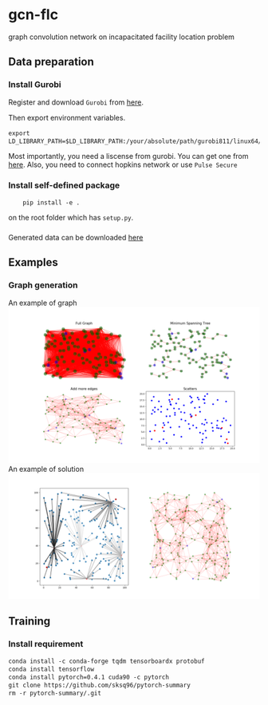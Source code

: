 # gcn-flc

graph convolution network on incapacitated facility location problem  

## Data preparation

### Install Gurobi

Register and download `Gurobi` from [here](http://www.gurobi.com/registration/download-reg).

Then export environment variables.

```shell
export LD_LIBRARY_PATH=$LD_LIBRARY_PATH:/your/absolute/path/gurobi811/linux64/lib
```

Most importantly, you need a liscense from gurobi. You can get one from [here](http://www.gurobi.com/downloads/licenses/license-center). Also, you need to connect hopkins network or use `Pulse Secure`

### Install self-defined package

```shell
    pip install -e .
```

on the root folder which has `setup.py`.

###

Generated data can be downloaded [here](https://drive.google.com/open?id=1A681BhENhVmR-PEZiLzN5iJ5paz2-40K)

## Examples

### Graph generation

An example of graph
![image](https://github.com/YufanHe/gcn-flc/blob/dev_pengfei/media/graph_ex.png)
An example of solution
![image](https://github.com/YufanHe/gcn-flc/blob/dev_pengfei/media/solution_ex.png)

## Training

### Install requirement

```shell
conda install -c conda-forge tqdm tensorboardx protobuf
conda install tensorflow
conda install pytorch=0.4.1 cuda90 -c pytorch
git clone https://github.com/sksq96/pytorch-summary
rm -r pytorch-summary/.git
```